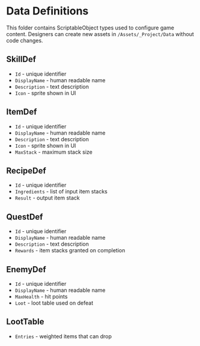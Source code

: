 # Data Definitions

This folder contains ScriptableObject types used to configure game content. Designers can create new assets in `/Assets/_Project/Data` without code changes.

## SkillDef
* `Id` - unique identifier
* `DisplayName` - human readable name
* `Description` - text description
* `Icon` - sprite shown in UI

## ItemDef
* `Id` - unique identifier
* `DisplayName` - human readable name
* `Description` - text description
* `Icon` - sprite shown in UI
* `MaxStack` - maximum stack size

## RecipeDef
* `Id` - unique identifier
* `Ingredients` - list of input item stacks
* `Result` - output item stack

## QuestDef
* `Id` - unique identifier
* `DisplayName` - human readable name
* `Description` - text description
* `Rewards` - item stacks granted on completion

## EnemyDef
* `Id` - unique identifier
* `DisplayName` - human readable name
* `MaxHealth` - hit points
* `Loot` - loot table used on defeat

## LootTable
* `Entries` - weighted items that can drop
